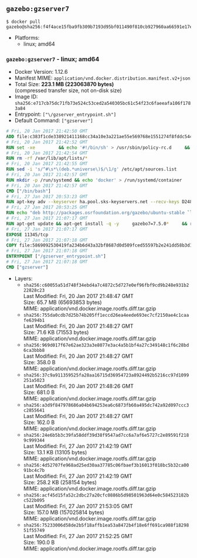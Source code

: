 ## `gazebo:gzserver7`

```console
$ docker pull gazebo@sha256:f4f4ace15fba9fb309b7193d95bf011490f810cb927960aa66591e17e9d9105c
```

-	Platforms:
	-	linux; amd64

### `gazebo:gzserver7` - linux; amd64

-	Docker Version: 1.12.6
-	Manifest MIME: `application/vnd.docker.distribution.manifest.v2+json`
-	Total Size: **223.1 MB (223063870 bytes)**  
	(compressed transfer size, not on-disk size)
-	Image ID: `sha256:e717cb75dc71fb73e524c53ced2a540305bc61c54f23c6faeeafa106f1783a84`
-	Entrypoint: `["\/gzserver_entrypoint.sh"]`
-	Default Command: `["gzserver"]`

```dockerfile
# Fri, 20 Jan 2017 21:42:50 GMT
ADD file:c383f1cde338921411168cc34a10e3a221ae55e569768e1551274f8fddc54415 in / 
# Fri, 20 Jan 2017 21:42:52 GMT
RUN set -xe 		&& echo '#!/bin/sh' > /usr/sbin/policy-rc.d 	&& echo 'exit 101' >> /usr/sbin/policy-rc.d 	&& chmod +x /usr/sbin/policy-rc.d 		&& dpkg-divert --local --rename --add /sbin/initctl 	&& cp -a /usr/sbin/policy-rc.d /sbin/initctl 	&& sed -i 's/^exit.*/exit 0/' /sbin/initctl 		&& echo 'force-unsafe-io' > /etc/dpkg/dpkg.cfg.d/docker-apt-speedup 		&& echo 'DPkg::Post-Invoke { "rm -f /var/cache/apt/archives/*.deb /var/cache/apt/archives/partial/*.deb /var/cache/apt/*.bin || true"; };' > /etc/apt/apt.conf.d/docker-clean 	&& echo 'APT::Update::Post-Invoke { "rm -f /var/cache/apt/archives/*.deb /var/cache/apt/archives/partial/*.deb /var/cache/apt/*.bin || true"; };' >> /etc/apt/apt.conf.d/docker-clean 	&& echo 'Dir::Cache::pkgcache ""; Dir::Cache::srcpkgcache "";' >> /etc/apt/apt.conf.d/docker-clean 		&& echo 'Acquire::Languages "none";' > /etc/apt/apt.conf.d/docker-no-languages 		&& echo 'Acquire::GzipIndexes "true"; Acquire::CompressionTypes::Order:: "gz";' > /etc/apt/apt.conf.d/docker-gzip-indexes 		&& echo 'Apt::AutoRemove::SuggestsImportant "false";' > /etc/apt/apt.conf.d/docker-autoremove-suggests
# Fri, 20 Jan 2017 21:42:54 GMT
RUN rm -rf /var/lib/apt/lists/*
# Fri, 20 Jan 2017 21:42:55 GMT
RUN sed -i 's/^#\s*\(deb.*universe\)$/\1/g' /etc/apt/sources.list
# Fri, 20 Jan 2017 21:42:57 GMT
RUN mkdir -p /run/systemd && echo 'docker' > /run/systemd/container
# Fri, 20 Jan 2017 21:42:57 GMT
CMD ["/bin/bash"]
# Fri, 27 Jan 2017 20:53:23 GMT
RUN apt-key adv --keyserver ha.pool.sks-keyservers.net --recv-keys D2486D2DD83DB69272AFE98867170598AF249743
# Fri, 27 Jan 2017 20:53:25 GMT
RUN echo "deb http://packages.osrfoundation.org/gazebo/ubuntu-stable `lsb_release -cs` main" > /etc/apt/sources.list.d/gazebo-latest.list
# Fri, 27 Jan 2017 21:07:17 GMT
RUN apt-get update && apt-get install -q -y     gazebo7=7.5.0*     && rm -rf /var/lib/apt/lists/*
# Fri, 27 Jan 2017 21:07:17 GMT
EXPOSE 11345/tcp
# Fri, 27 Jan 2017 21:07:18 GMT
COPY file:5869092530419fa234b6d43a32bf8687d0d509fced55597b2e241dd58b3d1335 in / 
# Fri, 27 Jan 2017 21:07:18 GMT
ENTRYPOINT ["/gzserver_entrypoint.sh"]
# Fri, 27 Jan 2017 21:07:18 GMT
CMD ["gzserver"]
```

-	Layers:
	-	`sha256:c60055a51d748f34ebd4a7c4872c5d727e0ef96fbf9cd9b248e931b222828c23`  
		Last Modified: Fri, 20 Jan 2017 21:48:47 GMT  
		Size: 65.7 MB (65693853 bytes)  
		MIME: application/vnd.docker.image.rootfs.diff.tar.gzip
	-	`sha256:755da0cdb7d25b74b205ff1eccd26ea4eede693ec7cf2150ae4c1caafe6394b1`  
		Last Modified: Fri, 20 Jan 2017 21:48:27 GMT  
		Size: 71.6 KB (71553 bytes)  
		MIME: application/vnd.docker.image.rootfs.diff.tar.gzip
	-	`sha256:969d017f67e62ae323a3e8077e3ac4a5b1bf4a27c349148c1f6c28bd6ca3bbb8`  
		Last Modified: Fri, 20 Jan 2017 21:48:27 GMT  
		Size: 358.0 B  
		MIME: application/vnd.docker.image.rootfs.diff.tar.gzip
	-	`sha256:37c9a911359525fa28aa16715d36954723a8924492b5216cc97d1099251a5023`  
		Last Modified: Fri, 20 Jan 2017 21:48:26 GMT  
		Size: 681.0 B  
		MIME: application/vnd.docker.image.rootfs.diff.tar.gzip
	-	`sha256:a3d9f847978686a04b694253ea6c6873fb60a495dc742a92d097ccc3c2855641`  
		Last Modified: Fri, 20 Jan 2017 21:48:27 GMT  
		Size: 162.0 B  
		MIME: application/vnd.docker.image.rootfs.diff.tar.gzip
	-	`sha256:24e6b5b3c39fa58ddf39d38f9547ad7cc6a7af6e5727c2e89591f2189c999344`  
		Last Modified: Fri, 27 Jan 2017 21:42:19 GMT  
		Size: 13.1 KB (13105 bytes)  
		MIME: application/vnd.docker.image.rootfs.diff.tar.gzip
	-	`sha256:4d52707fe968ad25ed30aa37785c06fbaef3b16013f018bc5b32ca0091bc4c7b`  
		Last Modified: Fri, 27 Jan 2017 21:42:19 GMT  
		Size: 258.2 KB (258154 bytes)  
		MIME: application/vnd.docker.image.rootfs.diff.tar.gzip
	-	`sha256:acf45d15fa52c2dbc27a20cfc0886b5d98501963d64e0c584523182bc522b095`  
		Last Modified: Fri, 27 Jan 2017 21:53:05 GMT  
		Size: 157.0 MB (157025814 bytes)  
		MIME: application/vnd.docker.image.rootfs.diff.tar.gzip
	-	`sha256:75233006d58de2b5f18affb1ea53a8472b4f18e6ff691ca988f1829851f55749`  
		Last Modified: Fri, 27 Jan 2017 21:52:25 GMT  
		Size: 190.0 B  
		MIME: application/vnd.docker.image.rootfs.diff.tar.gzip
